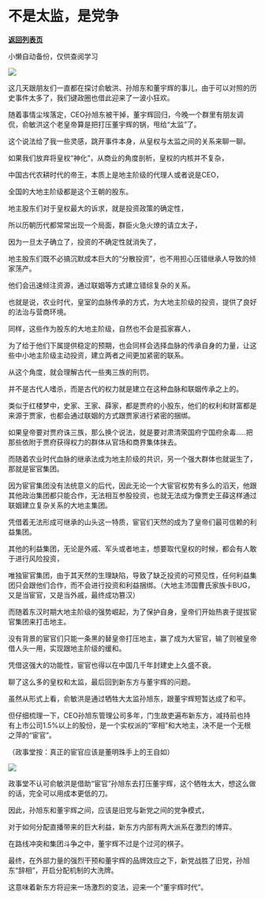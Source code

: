 # 不是太监，是党争

[**返回列表页**](/gzh/政事堂2019)

小懒自动备份，仅供查阅学习

![](https://mmbiz.qpic.cn/mmbiz_jpg/rxhS23yu8cM8PPSqhoqh6WQeeATkgYYK8iamGrpAehWK9WD28xh5c8bdt1mxhqZOE0bYibt9J7q6ZIx4mEXA7fnw/640?wx_fmt=jpeg&from;=appmsg)

这几天跟朋友们一直都在探讨俞敏洪、孙旭东和董宇辉的事儿，由于可以对照的历史事件太多了，我们键政圈也借此迎来了一波小狂欢。

随着事情尘埃落定，CEO孙旭东被干掉，董宇辉回归，今晚一个群里有朋友调侃，俞敏洪这个老皇帝算是把打压董宇辉的锅，甩给“太监”了。

这个说法给了我一些灵感，跳开事件本身，从皇权与太监之间的关系来聊一聊。

如果我们放弃将皇权“神化”，从商业的角度剖析，皇权的内核并不复杂，

中国古代农耕时代的帝王，本质上是地主阶级的代理人或者说是CEO，

全国的大地主阶级都是这个王朝的股东。

地主股东们对于皇权最大的诉求，就是投资政策的确定性，  

所以历朝历代都常常出现一个局面，群臣火急火燎的请立太子，  

因为一旦太子确立了，投资的不确定性就消失了，

地主股东们既不必搞沉默成本巨大的“分散投资”，也不用担心压错继承人导致的倾家荡产。

他们会迅速倾注资源，通过联姻等方式建立错综复杂的关系。

也就是说，农业时代，皇室的血脉传承的方式，为大地主阶级的投资，提供了良好的法治与营商环境。

同样，这些作为股东的大地主阶级，自然也不会是孤家寡人，

为了给于他们下属提供稳定的预期，也会同样会选择血脉的传承自身的力量，让这些中小地主阶级主动投资，建立两者之间更加紧密的联系。

从这个角度，就会理解古代一些夷三族的刑罚。

并不是古代人嗜杀，而是古代的权力就是建立在这种血脉和联姻传承之上的。

类似于红楼梦中，史家、王家、薛家，都是贾府的小股东，他们的权利和财富都是来源于贾家，也都会通过联姻的方式跟贾家进行紧密的捆绑。

如果皇帝要对贾府诛三族，那么换个说法，就是要对肃清荣国府宁国府余毒.....把那些依附于贾府获得权力的群体从官场和商界集体抹去。

而随着农业时代血脉的继承法成为地主阶级的共识，另一个强大群体也就诞生了，那就是宦官集团。  

因为宦官集团没有法统意义的后代，因此无论一个大宦官权势有多么的滔天，他跟其他政治集团都只能合作，无法相互参股投资，也就无法成为像贾史王薛这样通过联姻建立复杂关系的大地主集团。

凭借着无法形成可继承的山头这一特质，宦官们天然的成为了皇帝们最可信赖的利益集团。  

其他的利益集团，无论是外戚、军头或者地主，想要取代皇权的时候，都会有人敢于进行风险投资，

唯独宦官集团，由于其天然的生理缺陷，导致了缺乏投资的可预见性，任何利益集团只会跟他们合作，而不会进行投资和利益捆绑。（大地主沛国曹氏家族卡BUG，又是当宦官，又是当外戚，最终成功篡汉）

而随着东汉时期大地主阶级的强势崛起，为了保护自身，皇帝们开始热衷于提拔宦官集团来打击地主。

没有背景的宦官们只能一条黑的替皇帝打压地主，赢了成为大宦官，输了则被皇帝借人头一用，实现跟地主阶级的缓和。

凭借这强大的功能性，宦官也得以在中国几千年封建史上久盛不衰。

聊了这么多的皇权和太监，最后回到新东方与董宇辉的问题。

虽然从形式上看，俞敏洪是通过牺牲大太监孙旭东，跟董宇辉短暂达成了和平。

但仔细梳理一下，CEO孙旭东管理公司多年，门生故吏遍布新东方，减持前也持有上市公司1.5%以上的股份，是一个实权派的“宰相”和大地主，决不是一个无根之萍的“宦官”。

（政事堂按：真正的宦官应该是董明珠手上的王自如）

![](https://mmbiz.qpic.cn/mmbiz_jpg/rxhS23yu8cM8PPSqhoqh6WQeeATkgYYKOVNUibqYrlhKyb3hXdEKFfbr2giaON4J5QxQCVmOicOwUciaU8nTGPSq1A/640?wx_fmt=jpeg&from;=appmsg)  

政事堂不认可俞敏洪是借助“宦官”孙旭东去打压董宇辉，这个牺牲太大，想这么做的话，完全可以用成本更低的刀。

因此，孙旭东和董宇辉之间，应该是旧党与新党之间的党争模式，

对于如何分配直播带来的巨大利益，新东方内部有两大派系在激烈的博弈。

在路线冲突和集团斗争之中，董宇辉不过是个过河的棋子。

最终，在外部力量的强烈干预和董宇辉的品牌效应之下，新党战胜了旧党，孙旭东“辞相”，开启分配机制的大洗牌。

这意味着新东方将迎来一场激烈的变法，迎来一个“董宇辉时代”。

